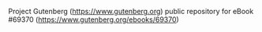 Project Gutenberg (https://www.gutenberg.org) public repository for
eBook #69370 (https://www.gutenberg.org/ebooks/69370)
